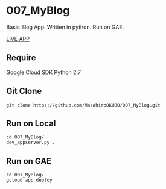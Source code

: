 # 007_MyBlog
Basic Blog App. Written in python. Run on GAE.

[LIVE APP](https://udacity-149207.appspot.com/)


## Require
Google Cloud SDK
Python 2.7

## Git Clone
```
git clone https://github.com/MasahiroOKUBO/007_MyBlog.git
```

## Run on Local
```
cd 007_MyBlog/
dev_appserver.py .
```

## Run on GAE
```
cd 007_MyBlog/
gcloud app deploy
```
